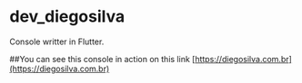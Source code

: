 # dev_diegosilva

Console writter in Flutter.

##You can see this console in action on this link
[https://diegosilva.com.br](https://diegosilva.com.br)